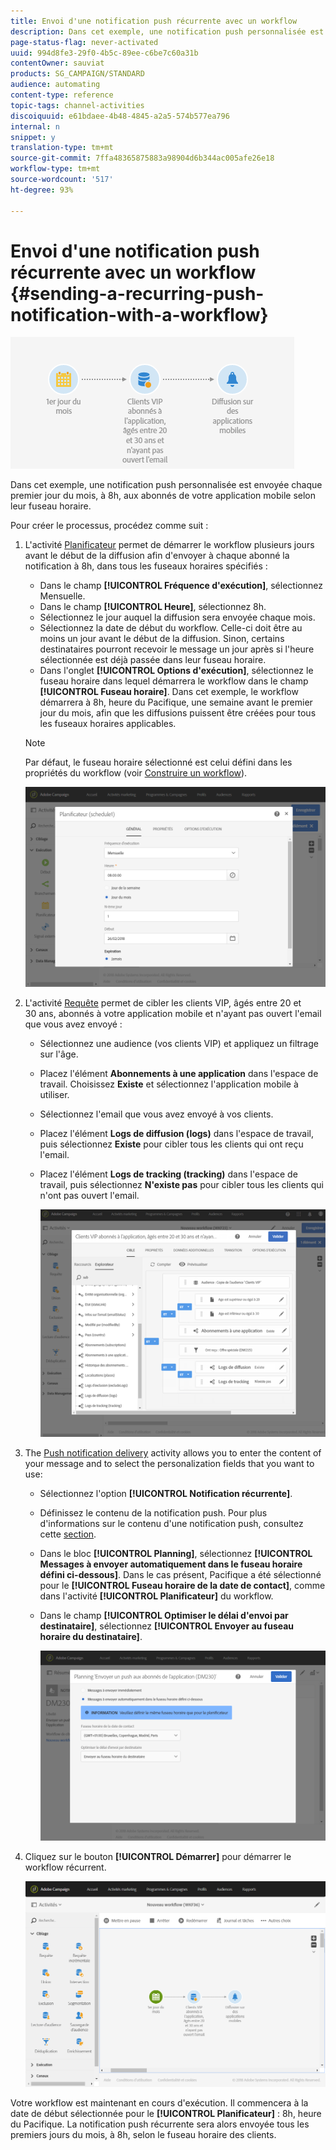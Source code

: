 ```yaml
---
title: Envoi d'une notification push récurrente avec un workflow
description: Dans cet exemple, une notification push personnalisée est envoyée chaque premier jour du mois, à 8h, aux abonnés de votre application mobile selon leur fuseau horaire.
page-status-flag: never-activated
uuid: 994d8fe3-29f0-4b5c-89ee-c6be7c60a31b
contentOwner: sauviat
products: SG_CAMPAIGN/STANDARD
audience: automating
content-type: reference
topic-tags: channel-activities
discoiquuid: e61bdaee-4b48-4845-a2a5-574b577ea796
internal: n
snippet: y
translation-type: tm+mt
source-git-commit: 7ffa48365875883a98904d6b344ac005afe26e18
workflow-type: tm+mt
source-wordcount: '517'
ht-degree: 93%

---
```



# Envoi d&#39;une notification push récurrente avec un workflow {#sending-a-recurring-push-notification-with-a-workflow}

![](assets/wkf_push_example_1.png)

Dans cet exemple, une notification push personnalisée est envoyée chaque premier jour du mois, à 8h, aux abonnés de votre application mobile selon leur fuseau horaire.

Pour créer le processus, procédez comme suit :

1. L&#39;activité [Planificateur](../../automating/using/scheduler.md) permet de démarrer le workflow plusieurs jours avant le début de la diffusion afin d&#39;envoyer à chaque abonné la notification à 8h, dans tous les fuseaux horaires spécifiés :

   * Dans le champ **[!UICONTROL Fréquence d&#39;exécution]**, sélectionnez Mensuelle.
   * Dans le champ **[!UICONTROL Heure]**, sélectionnez 8h.
   * Sélectionnez le jour auquel la diffusion sera envoyée chaque mois.
   * Sélectionnez la date de début du workflow. Celle-ci doit être au moins un jour avant le début de la diffusion. Sinon, certains destinataires pourront recevoir le message un jour après si l&#39;heure sélectionnée est déjà passée dans leur fuseau horaire.
   * Dans l&#39;onglet **[!UICONTROL Options d&#39;exécution]**, sélectionnez le fuseau horaire dans lequel démarrera le workflow dans le champ **[!UICONTROL Fuseau horaire]**. Dans cet exemple, le workflow démarrera à 8h, heure du Pacifique, une semaine avant le premier jour du mois, afin que les diffusions puissent être créées pour tous les fuseaux horaires applicables.

   >[!NOTE]
   >
   >Par défaut, le fuseau horaire sélectionné est celui défini dans les propriétés du workflow (voir [Construire un workflow](../../automating/using/building-a-workflow.md)).

   ![](assets/wkf_push_example_5.png)

1. L&#39;activité [Requête](../../automating/using/query.md) permet de cibler les clients VIP, âgés entre 20 et 30 ans, abonnés à votre application mobile et n&#39;ayant pas ouvert l&#39;email que vous avez envoyé :

   * Sélectionnez une audience (vos clients VIP) et appliquez un filtrage sur l&#39;âge.
   * Placez l&#39;élément **Abonnements à une application** dans l&#39;espace de travail. Choisissez **Existe** et sélectionnez l&#39;application mobile à utiliser.
   * Sélectionnez l&#39;email que vous avez envoyé à vos clients.
   * Placez l&#39;élément **Logs de diffusion (logs)** dans l&#39;espace de travail, puis sélectionnez **Existe** pour cibler tous les clients qui ont reçu l&#39;email.
   * Placez l&#39;élément **Logs de tracking (tracking)** dans l&#39;espace de travail, puis sélectionnez **N&#39;existe pas** pour cibler tous les clients qui n&#39;ont pas ouvert l&#39;email.

      ![](assets/wkf_push_example_2.png)

1. The [Push notification delivery](../../automating/using/push-notification-delivery.md) activity allows you to enter the content of your message and to select the personalization fields that you want to use:

   * Sélectionnez l&#39;option **[!UICONTROL Notification récurrente]**.
   * Définissez le contenu de la notification push. Pour plus d&#39;informations sur le contenu d&#39;une notification push, consultez cette [section](../../channels/using/preparing-and-sending-a-push-notification.md).
   * Dans le bloc **[!UICONTROL Planning]**, sélectionnez **[!UICONTROL Messages à envoyer automatiquement dans le fuseau horaire défini ci-dessous]**. Dans le cas présent, Pacifique a été sélectionné pour le **[!UICONTROL Fuseau horaire de la date de contact]**, comme dans l&#39;activité **[!UICONTROL Planificateur]** du workflow.
   * Dans le champ **[!UICONTROL Optimiser le délai d&#39;envoi par destinataire]**, sélectionnez **[!UICONTROL Envoyer au fuseau horaire du destinataire]**.

      ![](assets/wkf_push_example_4.png)

1. Cliquez sur le bouton **[!UICONTROL Démarrer]** pour démarrer le workflow récurrent.

   ![](assets/wkf_push_example_3.png)

Votre workflow est maintenant en cours d&#39;exécution. Il commencera à la date de début sélectionnée pour le **[!UICONTROL Planificateur]** : 8h, heure du Pacifique. La notification push récurrente sera alors envoyée tous les premiers jours du mois, à 8h, selon le fuseau horaire des clients.
